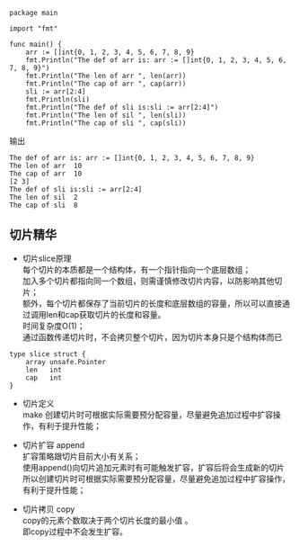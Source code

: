 ```
package main

import "fmt"

func main() {
    arr := []int{0, 1, 2, 3, 4, 5, 6, 7, 8, 9}
    fmt.Println("The def of arr is: arr := []int{0, 1, 2, 3, 4, 5, 6, 7, 8, 9}")
    fmt.Println("The len of arr ", len(arr))
    fmt.Println("The cap of arr ", cap(arr))
    sli := arr[2:4]
    fmt.Println(sli)
    fmt.Println("The def of sli is:sli := arr[2:4]")
    fmt.Println("The len of sil ", len(sli))
    fmt.Println("The cap of sli ", cap(sli))
```
输出
```
The def of arr is: arr := []int{0, 1, 2, 3, 4, 5, 6, 7, 8, 9}
The len of arr  10
The cap of arr  10
[2 3]
The def of sli is:sli := arr[2:4]
The len of sil  2
The cap of sli  8
```



## 切片精华  

- 切片slice原理    
每个切片的本质都是一个结构体，有一个指针指向一个底层数组；   
加入多个切片都指向同一个数组，则需谨慎修改切片内容，以防影响其他切片；   
额外，每个切片都保存了当前切片的长度和底层数组的容量，所以可以直接通过调用len和cap获取切片的长度和容量。   
时间复杂度O(1)；   
通过函数传递切片时，不会拷贝整个切片，因为切片本身只是个结构体而已
```
type slice struct {   
    array unsafe.Pointer   
    len   int
    cap   int
}
``` 

   


- 切片定义    
make 创建切片时可根据实际需要预分配容量，尽量避免追加过程中扩容操作，有利于提升性能；   


- 切片扩容 append   
扩容策略跟切片目前大小有关系；   
使用append()向切片追加元素时有可能触发扩容，扩容后将会生成新的切片   
所以创建切片时可根据实际需要预分配容量，尽量避免追加过程中扩容操作，有利于提升性能；    


- 切片拷贝 copy   
copy的元素个数取决于两个切片长度的最小值 。   
即copy过程中不会发生扩容。      

